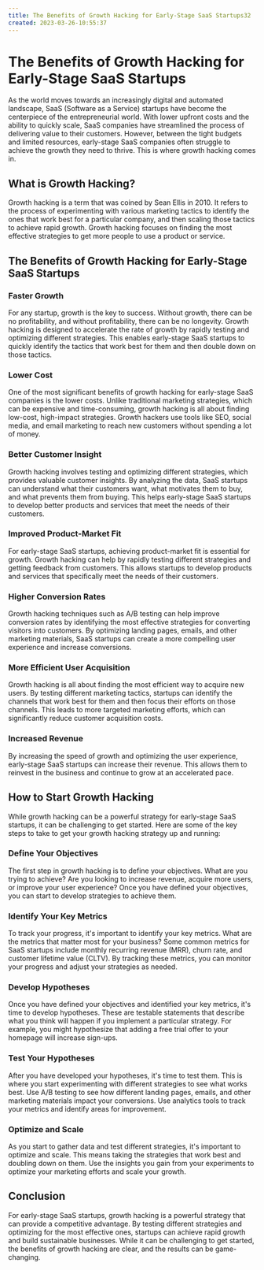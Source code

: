 ```yaml
---
title: The Benefits of Growth Hacking for Early-Stage SaaS Startups32
created: 2023-03-26-10:55:37
---
```


# The Benefits of Growth Hacking for Early-Stage SaaS Startups

As the world moves towards an increasingly digital and automated landscape, SaaS (Software as a Service) startups have become the centerpiece of the entrepreneurial world. With lower upfront costs and the ability to quickly scale, SaaS companies have streamlined the process of delivering value to their customers. However, between the tight budgets and limited resources, early-stage SaaS companies often struggle to achieve the growth they need to thrive. This is where growth hacking comes in.

## What is Growth Hacking?

Growth hacking is a term that was coined by Sean Ellis in 2010. It refers to the process of experimenting with various marketing tactics to identify the ones that work best for a particular company, and then scaling those tactics to achieve rapid growth. Growth hacking focuses on finding the most effective strategies to get more people to use a product or service.

## The Benefits of Growth Hacking for Early-Stage SaaS Startups

### Faster Growth

For any startup, growth is the key to success. Without growth, there can be no profitability, and without profitability, there can be no longevity. Growth hacking is designed to accelerate the rate of growth by rapidly testing and optimizing different strategies. This enables early-stage SaaS startups to quickly identify the tactics that work best for them and then double down on those tactics.

### Lower Cost

One of the most significant benefits of growth hacking for early-stage SaaS companies is the lower costs. Unlike traditional marketing strategies, which can be expensive and time-consuming, growth hacking is all about finding low-cost, high-impact strategies. Growth hackers use tools like SEO, social media, and email marketing to reach new customers without spending a lot of money.

### Better Customer Insight

Growth hacking involves testing and optimizing different strategies, which provides valuable customer insights. By analyzing the data, SaaS startups can understand what their customers want, what motivates them to buy, and what prevents them from buying. This helps early-stage SaaS startups to develop better products and services that meet the needs of their customers.

### Improved Product-Market Fit

For early-stage SaaS startups, achieving product-market fit is essential for growth. Growth hacking can help by rapidly testing different strategies and getting feedback from customers. This allows startups to develop products and services that specifically meet the needs of their customers.

### Higher Conversion Rates

Growth hacking techniques such as A/B testing can help improve conversion rates by identifying the most effective strategies for converting visitors into customers. By optimizing landing pages, emails, and other marketing materials, SaaS startups can create a more compelling user experience and increase conversions.

### More Efficient User Acquisition

Growth hacking is all about finding the most efficient way to acquire new users. By testing different marketing tactics, startups can identify the channels that work best for them and then focus their efforts on those channels. This leads to more targeted marketing efforts, which can significantly reduce customer acquisition costs.

### Increased Revenue

By increasing the speed of growth and optimizing the user experience, early-stage SaaS startups can increase their revenue. This allows them to reinvest in the business and continue to grow at an accelerated pace.

## How to Start Growth Hacking

While growth hacking can be a powerful strategy for early-stage SaaS startups, it can be challenging to get started. Here are some of the key steps to take to get your growth hacking strategy up and running:

### Define Your Objectives

The first step in growth hacking is to define your objectives. What are you trying to achieve? Are you looking to increase revenue, acquire more users, or improve your user experience? Once you have defined your objectives, you can start to develop strategies to achieve them.

### Identify Your Key Metrics

To track your progress, it's important to identify your key metrics. What are the metrics that matter most for your business? Some common metrics for SaaS startups include monthly recurring revenue (MRR), churn rate, and customer lifetime value (CLTV). By tracking these metrics, you can monitor your progress and adjust your strategies as needed.

### Develop Hypotheses

Once you have defined your objectives and identified your key metrics, it's time to develop hypotheses. These are testable statements that describe what you think will happen if you implement a particular strategy. For example, you might hypothesize that adding a free trial offer to your homepage will increase sign-ups.

### Test Your Hypotheses

After you have developed your hypotheses, it's time to test them. This is where you start experimenting with different strategies to see what works best. Use A/B testing to see how different landing pages, emails, and other marketing materials impact your conversions. Use analytics tools to track your metrics and identify areas for improvement.

### Optimize and Scale

As you start to gather data and test different strategies, it's important to optimize and scale. This means taking the strategies that work best and doubling down on them. Use the insights you gain from your experiments to optimize your marketing efforts and scale your growth.

## Conclusion

For early-stage SaaS startups, growth hacking is a powerful strategy that can provide a competitive advantage. By testing different strategies and optimizing for the most effective ones, startups can achieve rapid growth and build sustainable businesses. While it can be challenging to get started, the benefits of growth hacking are clear, and the results can be game-changing.
